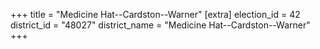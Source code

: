 +++
title = "Medicine Hat--Cardston--Warner"
[extra]
election_id = 42
district_id = "48027"
district_name = "Medicine Hat--Cardston--Warner"
+++
